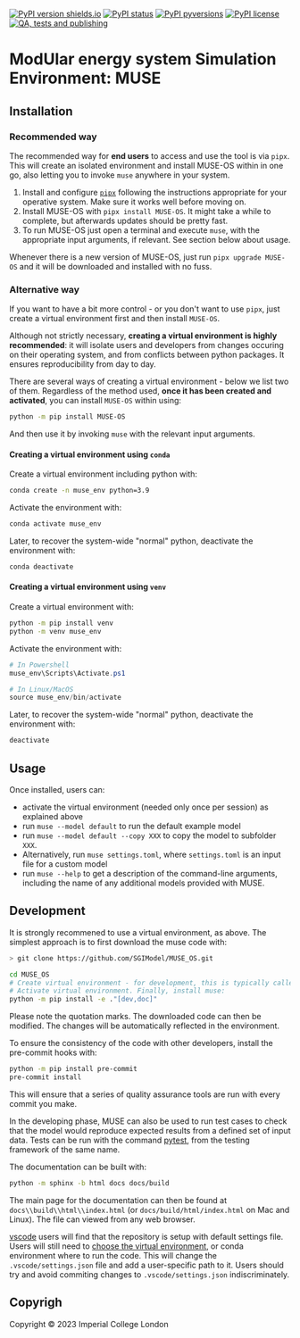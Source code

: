 [![PyPI version shields.io](https://img.shields.io/pypi/v/MUSE-OS.svg)](https://pypi.python.org/pypi/MUSE-OS/)
[![PyPI status](https://img.shields.io/pypi/status/MUSE-OS.svg)](https://pypi.python.org/pypi/MUSE-OS/)
[![PyPI pyversions](https://img.shields.io/pypi/pyversions/MUSE-OS.svg)](https://pypi.python.org/pypi/MUSE-OS/)
[![PyPI license](https://img.shields.io/pypi/l/MUSE-OS.svg)](https://pypi.python.org/pypi/MUSE-OS/)
[![QA, tests and publishing](https://github.com/SGIModel/MUSE_OS/actions/workflows/ci.yml/badge.svg)](https://github.com/SGIModel/MUSE_OS/actions/workflows/ci.yml)

# ModUlar energy system Simulation Environment: MUSE

## Installation

### Recommended way

The recommended way for **end users** to access and use the tool is via `pipx`.
This will create an isolated environment and install MUSE-OS within in one go,
also letting you to invoke `muse` anywhere in your system.

1. Install and configure [`pipx`](https://pypa.github.io/pipx/) following the
   instructions appropriate for your operative system. Make sure it works well before
   moving on.
2. Install MUSE-OS with `pipx install MUSE-OS`. It might take a
   while to complete, but afterwards updates should be pretty fast.
3. To run MUSE-OS just open a terminal and execute `muse`, with the appropriate input
   arguments, if relevant. See section below about usage.

Whenever there is a new version of MUSE-OS, just run `pipx upgrade MUSE-OS` and
it will be downloaded and installed with no fuss.

### Alternative way

If you want to have a bit more control - or you don't want to use `pipx`,
just create a virtual environment first and then install `MUSE-OS`.

Although not strictly necessary, **creating a virtual environment is highly recommended**:
it will isolate users and developers from changes occuring on their operating system,
and from conflicts between python packages. It ensures reproducibility from day to day.

There are several ways of creating a virtual environment - below we list two of them.
Regardless of the method used, **once it has been created and activated**, you can install
`MUSE-OS` within using:

```bash
python -m pip install MUSE-OS
```

And then use it by invoking `muse` with the relevant input arguments.

#### Creating a virtual environment using `conda`

Create a virtual environment including python with:

```bash
conda create -n muse_env python=3.9
```

Activate the environment with:

```bash
conda activate muse_env
```

Later, to recover the system-wide "normal" python, deactivate the environment with:

```bash
conda deactivate
```

#### Creating a virtual environment using `venv`

Create a virtual environment with:

```bash
python -m pip install venv
python -m venv muse_env
```

Activate the environment with:

```powershell
# In Powershell
muse_env\Scripts\Activate.ps1

# In Linux/MacOS
source muse_env/bin/activate
```

Later, to recover the system-wide "normal" python, deactivate the environment with:

```bash
deactivate
```

## Usage

Once installed, users can:

- activate the virtual environment (needed only once per session) as explained
  above
- run `muse --model default` to run the default example model
- run `muse --model default --copy XXX` to copy the model to subfolder `XXX`.
- Alternatively, run `muse settings.toml`, where `settings.toml` is an input
  file for a custom model
- run `muse --help` to get a description of the command-line arguments,
    including the name of any additional models provided with MUSE.

## Development

It is strongly recommened to use a virtual environment, as above. The simplest approach is to
first download the muse code with:

```bash
> git clone https://github.com/SGIModel/MUSE_OS.git
```

```bash
cd MUSE_OS
# Create virtual environment - for development, this is typically called ".venv"
# Activate virtual environment. Finally, install muse:
python -m pip install -e ."[dev,doc]"
```

Please note the quotation marks. The downloaded code can then be modified. The changes will be
automatically reflected in the environment.

To ensure the consistency of the code with other developers, install the pre-commit hooks with:

```bash
python -m pip install pre-commit
pre-commit install
```

This will ensure that a series of quality assurance tools are run with every commit you make.

In the developing phase, MUSE can also be used to run test cases to check that the model would reproduce expected results from a defined set of input data. Tests can be run with the command [pytest](https://docs.pytest.org/en/latest/), from the testing framework of the same name.

The documentation can be built with:

```bash
python -m sphinx -b html docs docs/build 
```

The main page for the documentation can then be found at
`docs\\build\\html\\index.html` (or `docs/build/html/index.html` on Mac and Linux).
The file can viewed from any web browser.

[vscode](https://code.visualstudio.com/) users will find that the repository is setup
with default settings file.  Users will still need to [choose the virtual
environment](https://code.visualstudio.com/docs/python/environments#_select-and-activate-an-environment),
or conda environment where to run the code. This will change the `.vscode/settings.json`
file and add a user-specific path to it. Users should try and avoid commiting changes to
`.vscode/settings.json` indiscriminately.

## Copyrigh

Copyright © 2023 Imperial College London
